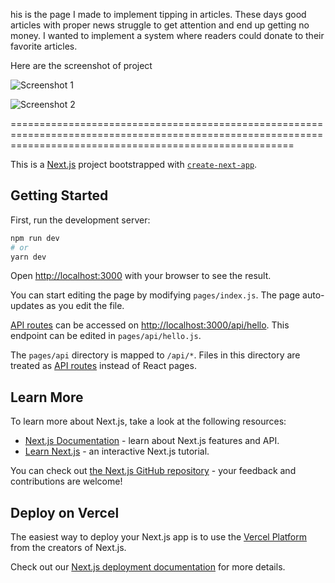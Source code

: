 his is the page I made to implement tipping in articles. These days good articles with proper news struggle to get attention and end up getting no money. I wanted to implement a system where readers could donate to their favorite articles.

Here are the screenshot of project

![Screenshot 1](https://previews.dropbox.com/p/thumb/ABb4pW1k8ElcY8bCrlxgFSNFmvgpRRvwJK0aVvIMkwrd3LbG-4gLVccSzfBWvYXZP-8psy8WWmv-X4nMNfA6IooPL-tweZwe6qGoioSQJ7YFUue3mVlvdRcxXlSqjALv90HJeOwab1U4Ns1xR143AnH-ADyfxnY_BJFeax1K37Jx80CWYbVSqGoDJAvcitsn_zIUPDMzjnmi6w9wpGycZzSyMPUROFK8laoCutvZ-0EbTpaSbsbpMBt-ixezE7FVYtoy0QIWQ8FMiJLGFSa9cCF_c0Wq_W6XanT0Q6a5rglNj5FSfQYdc5WYuggOqACwVgPhRFi48Kv0Cc_0mkrDiAZu_YZ2qTVexOrIbBGQQQky1w/p.png)

![Screenshot 2](https://www.dropbox.com/s/p7omevjyz3xz91s/ss2.png?dl=0)

=============================================================================================================================================================

This is a [Next.js](https://nextjs.org/) project bootstrapped with [`create-next-app`](https://github.com/vercel/next.js/tree/canary/packages/create-next-app).

## Getting Started

First, run the development server:

```bash
npm run dev
# or
yarn dev
```

Open [http://localhost:3000](http://localhost:3000) with your browser to see the result.

You can start editing the page by modifying `pages/index.js`. The page auto-updates as you edit the file.

[API routes](https://nextjs.org/docs/api-routes/introduction) can be accessed on [http://localhost:3000/api/hello](http://localhost:3000/api/hello). This endpoint can be edited in `pages/api/hello.js`.

The `pages/api` directory is mapped to `/api/*`. Files in this directory are treated as [API routes](https://nextjs.org/docs/api-routes/introduction) instead of React pages.

## Learn More

To learn more about Next.js, take a look at the following resources:

- [Next.js Documentation](https://nextjs.org/docs) - learn about Next.js features and API.
- [Learn Next.js](https://nextjs.org/learn) - an interactive Next.js tutorial.

You can check out [the Next.js GitHub repository](https://github.com/vercel/next.js/) - your feedback and contributions are welcome!

## Deploy on Vercel

The easiest way to deploy your Next.js app is to use the [Vercel Platform](https://vercel.com/new?utm_medium=default-template&filter=next.js&utm_source=create-next-app&utm_campaign=create-next-app-readme) from the creators of Next.js.

Check out our [Next.js deployment documentation](https://nextjs.org/docs/deployment) for more details.
